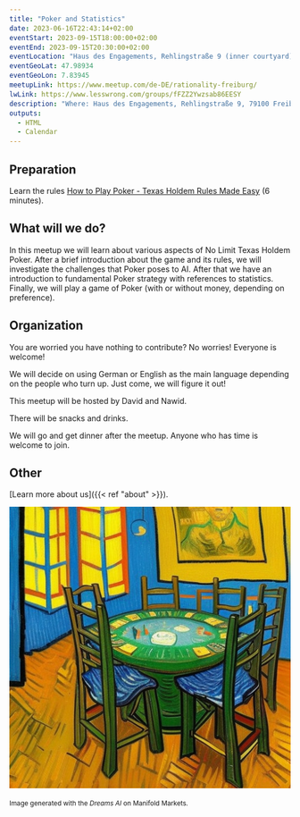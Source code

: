 ```yaml
---
title: "Poker and Statistics"
date: 2023-06-16T22:43:14+02:00
eventStart: 2023-09-15T18:00:00+02:00
eventEnd: 2023-09-15T20:30:00+02:00
eventLocation: "Haus des Engagements, Rehlingstraße 9 (inner courtyard), 79100 Freiburg"
eventGeoLat: 47.98934
eventGeoLon: 7.83945
meetupLink: https://www.meetup.com/de-DE/rationality-freiburg/
lwLink: https://www.lesswrong.com/groups/fFZZ2Ywzsab86EESY
description: "Where: Haus des Engagements, Rehlingstraße 9, 79100 Freiburg. When: Friday, September 15th 2023 at 18:00 hours CEST."
outputs:
  - HTML
  - Calendar
---
```


## Preparation

Learn the rules [How to Play Poker - Texas Holdem Rules Made
Easy](https://www.youtube.com/watch?v=GAoR9ji8D6A) (6 minutes).


## What will we do?

In this meetup we will learn about various aspects of No Limit Texas Holdem Poker.
After a brief introduction about the game and its rules, we will investigate 
the challenges that Poker poses to AI. After that we have an introduction to
fundamental Poker strategy with references to statistics. Finally, we will play
a game of Poker (with or without money, depending on preference).

## Organization

You are worried you have nothing to contribute? No worries! Everyone is
welcome!

We will decide on using German or English as the main language depending on the
people who turn up. Just come, we will figure it out!

This meetup will be hosted by David and Nawid.

There will be snacks and drinks.

We will go and get dinner after the meetup. Anyone who has time is welcome to
join.


## Other

[Learn more about us]({{< ref "about" >}}).

![Roulette table](cover.png "Roulette table")

<small>Image generated with the _Dreams AI_ on Manifold Markets.</small>
